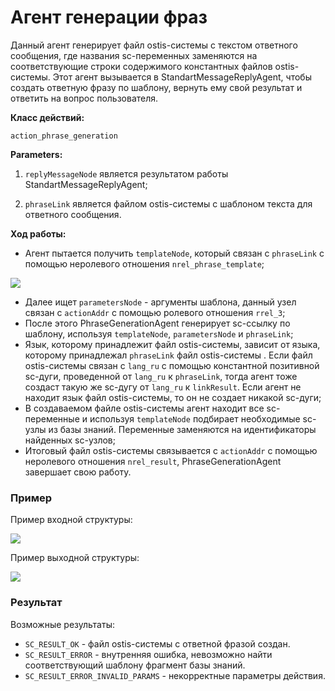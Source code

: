 # Агент генерации фраз

Данный агент генерирует файл ostis-системы с текстом ответного сообщения, где названия sc-переменных заменяются на соответствующие строки содержимого константных файлов ostis-системы.
Этот агент вызывается в StandartMessageReplyAgent, чтобы создать ответную фразу по шаблону, вернуть ему свой результат и ответить на вопрос пользователя.

**Класс действий:**

`action_phrase_generation`


**Parameters:**

1. `replyMessageNode` является результатом работы StandartMessageReplyAgent;

2. `phraseLink` является файлом ostis-системы с шаблоном текста для ответного сообщения.

**Ход работы:**

* Агент пытается получить `templateNode`, который связан с `phraseLink` с помощью неролевого отношения `nrel_phrase_template`;

<img src="../images/phraseGenerationAgentStep1.png"></img>

* Далее ищет `parametersNode` - аргументы шаблона, данный узел связан с `actionAddr` с помощью ролевого отношения  `rrel_3`;
* После этого PhraseGenerationAgent генерирует sc-ссылку по шаблону, используя `templateNode`, `parametersNode` и  `phraseLink`;
* Язык, которому принадлежит файл ostis-системы, зависит от языка, которому принадлежал `phraseLink` файл ostis-системы . Если файл ostis-системы связан с `lang_ru` с помощью константной позитивной sc-дуги, проведенной от `lang_ru` к `phraseLink`, тогда агент тоже создаст такую же sc-дугу от `lang_ru` к `linkResult`. Если агент не находит язык файл ostis-системы, то он не создает никакой sc-дуги;
* В создаваемом файле ostis-системы агент находит все sc-переменные и используя `templateNode` подбирает необходимые sc-узлы из базы знаний. Переменные заменяются на идентификаторы найденных sc-узлов;
* Итоговый файл ostis-системы связывается с `actionAddr` с помощью неролевого отношения `nrel_result`, PhraseGenerationAgent завершает свою работу.  

### Пример

Пример входной структуры:

<img src="../images/phraseGenerationAgentStep2.png"></img>

Пример выходной структуры:

<img src="../images/phraseGenerationAgentStep3.png"></img>

### Результат

Возможные результаты:
 
* `SC_RESULT_OK` - файл ostis-системы с ответной фразой создан.
* `SC_RESULT_ERROR` - внутренняя ошибка, невозможно найти соответствующий шаблону фрагмент базы знаний.
* `SC_RESULT_ERROR_INVALID_PARAMS` - некорректные параметры действия.
